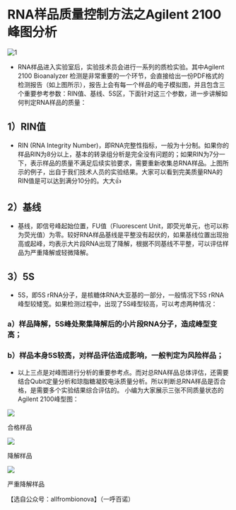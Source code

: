 # RNA样品质量控制方法之Agilent 2100 峰图分析
![1](http://mmbiz.qpic.cn/mmbiz_png/d4n6H8VhWUMt67WnllQh8CzfAdlTaFwcLgGgpg9I50G8KwjXRkLm9eFmoWFGJxSvNzwdB4epGUlicjz0aX1rB7g/640?wx_fmt=png&wxfrom=5&wx_lazy=1)
- RNA样品进入实验室后，实验技术员会进行一系列的质检实验。其中Agilent 2100 Bioanalyzer 检测是非常重要的一个环节，会直接给出一份PDF格式的检测报告（如上图所示），报告上会有每一个样品的电子模拟图，并且包含三个重要参考参数：RIN值、基线、5S区，下面针对这三个参数，进一步讲解如何判定RNA样品的质量：
## 1）RIN值
- RIN (RNA Integrity Number)，即RNA完整性指标，一般为十分制。如果你的样品RIN为8分以上，基本的转录组分析是完全没有问题的；如果RIN为7分一下，表示样品的质量不满足后续实验要求，需要重新收集总RNA样品。上图所示的例子，出自于我们技术人员的实验结果。大家可以看到完美质量RNA的RIN值是可以达到满分10分的。大大👍
## 2）基线
- 基线，即信号峰起始位置，FU值（Fluorescent Unit，即荧光单元，也可以称为荧光值）为零。较好RNA样品基线是平整没有起伏的，如果基线位置出现抬高或起峰，均表示大片段RNA出现了降解，根据不同基线不平整，可以评估样品为严重降解或轻微降解。
## 3）5S
- 5S，即5S rRNA分子，是核糖体RNA大亚基的一部分，一般情况下5S rRNA峰型较矮宽。如果检测过程中，出现了5S峰型较高，可以考虑两种情况：
### a）样品降解，5S峰处聚集降解后的小片段RNA分子，造成峰型变高；
### b）样品本身5S较高，对样品评估造成影响，一般判定为风险样品；
- 以上三点是对峰图进行分析的重要参考点。而对总RNA样品总体评估，还需要结合Qubit定量分析和琼脂糖凝胶电泳质量分析。所以判断总RNA样品是否合格，是需要多个实验结果综合评估的。
小编为大家展示三张不同质量状态的Agilent 2100峰型图：

![](http://mmbiz.qpic.cn/mmbiz_png/d4n6H8VhWUMt67WnllQh8CzfAdlTaFwcEvpPqoU8giaROaNicBSGjxK67CsGW2wQTew6LDcUoRHroxKoJuvoKRZQ/640?wx_fmt=png&wxfrom=5&wx_lazy=1)

合格样品

![](http://mmbiz.qpic.cn/mmbiz_png/d4n6H8VhWUMt67WnllQh8CzfAdlTaFwcic3emQfGT4XufkMeodpQiaeFxbZ8krnJ68Tn66LZlywxBVmvk2l4tyibQ/640?wx_fmt=png&wxfrom=5&wx_lazy=1)

降解样品

![](http://mmbiz.qpic.cn/mmbiz_png/d4n6H8VhWUMt67WnllQh8CzfAdlTaFwc2L3R34Kw6frmBdhboibPZUPQiaxpicC5DtHEZwFkT3rjFeT7kAtTNvMPw/640?wx_fmt=png&wxfrom=5&wx_lazy=1)

严重降解样品

【选自公众号：allfrombionova】（一呼百诺）

